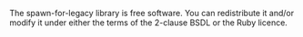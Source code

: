 The spawn-for-legacy library is free software. You can redistribute it and/or 
modify it under either the terms of the 2-clause BSDL or the Ruby licence.
